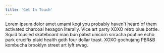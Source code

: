 ```yaml
---
title: 'Get In Touch'
---
```


Lorem ipsum dolor amet umami kogi you probably haven't heard of them activated charcoal hexagon literally. Vice art party XOXO retro blue bottle. Squid tousled skateboard man bun pabst unicorn sriracha poutine echo park crucifix plaid health goth four dollar toast. XOXO gochujang PBR&B kombucha brooklyn street art lyft swag.
